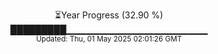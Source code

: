 <p align="center">
⏳Year Progress (32.90 %) <br>
█████████▁▁▁▁▁▁▁▁▁▁▁▁▁▁▁▁▁▁▁▁▁ <br>
<sub>Updated: Thu, 01 May 2025 02:01:26 GMT</sub>
</p>

